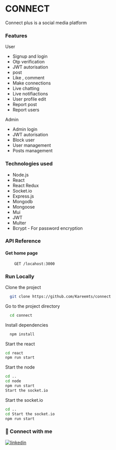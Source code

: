 
# CONNECT
Connect plus is a social media platform 







### Features 
User
- Signup and login
- Otp verification
- JWT autorisation
- post
- Like , comment 
- Make connections
- Live chatting 
- Live notifiactions  
- User profile edit 
- Report post
- Report users 

Admin
- Admin login
- JWT autorisation
- Block user
- User management
- Posts management

### Technologies used
- Node.js 
- React 
- React Redux
- Socket.io
- Express.js
- Mongodb
- Mongoose
- Mui
- JWT
- Multer
- Bcrypt - For password encryption



### API Reference

#### Get home page

```http
    GET /locahost:3000
```









### Run Locally

Clone the project

```bash
  git clone https://github.com/Kareemts/connect
```

Go to the project directory

```bash
  cd connect
```

Install dependencies

```bash
  npm install
```
 Start the react
```bash
cd react
npm run start 
```
 Start the node
```bash
cd ..
cd node
npm run start 
Start the socket.io
```
Start the socket.io
```bash
cd ..
cd Start the socket.io
npm run start 
```



### 🔗 Connect with me
[![linkedin](https://img.shields.io/badge/linkedin-0A66C2?style=for-the-badge&logo=linkedin&logoColor=white)](http://www.linkedin.com/in/abdul-kareem-t-s)
